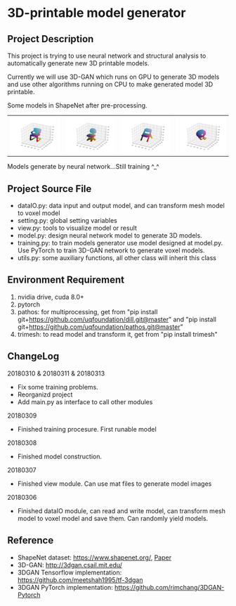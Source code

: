 # 3D-printable model generator

## Project Description
This project is trying to use neural network and structural analysis to automatically generate new 3D printable models. 

Currently we will use 3D-GAN which runs on GPU to generate 3D models and use other algorithms running on CPU to make generated model 3D printable.

Some models in ShapeNet after pre-processing.

<table>
<tr>
    <td><img src="./doc/1a74a83fa6d24b3cacd67ce2c72c02e_model_normalized.png" width="200"></td>
    <td><img src="./doc/1be0108997e6aba5349bb1cbbf9a4206_model_normalized.png" width="200"></td>
    <td><img src="./doc/1da9942b2ab7082b2ba1fdc12ecb5c9e_model_normalized.png" width="200"></td>
    <td><img src="./doc/1e2ddaef401676915a7934ad3293bab5_model_normalized.png" width="200"></td>
</tr>
</table>

Models generate by neural network...Still training ^_^

## Project Source File

* dataIO.py: data input and output model, and can transform mesh model to voxel model
* setting.py: global setting variables
* view.py: tools to visualize model or result
* model.py: design neural network model to generate 3D models. 
* training.py: to train models generator use model designed at model.py. Use PyTorch to train 3D-GAN network to generate voxel models.
* utils.py: some auxiliary functions, all other class will inherit this class


## Environment Requirement
1. nvidia drive, cuda 8.0+
2. pytorch 
3. pathos: for multiprocessing, get from "pip install git+https://github.com/uqfoundation/dill.git@master" and "pip install git+https://github.com/uqfoundation/pathos.git@master"
4. trimesh: to read model and transform it, get from "pip install trimesh"

## ChangeLog
20180310 & 20180311 & 20180313
* Fix some training problems. 
* Reorganizd project
* Add main.py as interface to call other modules

20180309
* Finished training procesure. First runable model

20180308
* Finished model construction. 

20180307
* Finished view module. Can use mat files to generate model images

20180306 
* Finished dataIO module, can read and write model, can transform mesh model to voxel model and save them. Can randomly yield models. 

## Reference 
* ShapeNet dataset: https://www.shapenet.org/, [Paper](https://arxiv.org/abs/1512.03012)
* 3D-GAN: http://3dgan.csail.mit.edu/
* 3DGAN Tensorflow implementation: https://github.com/meetshah1995/tf-3dgan
* 3DGAN PyTorch implementation: https://github.com/rimchang/3DGAN-Pytorch
